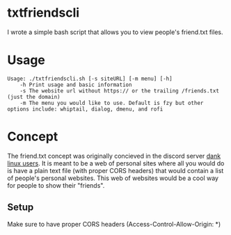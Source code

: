 # txtfriendscli
I wrote a simple bash script that allows you to view people's friend.txt files.

# Usage
```
Usage: ./txtfriendscli.sh [-s siteURL] [-m menu] [-h]
    -h Print usage and basic information
    -s The website url without https:// or the trailing /friends.txt (just the domain)
    -m The menu you would like to use. Default is fzy but other options include: whiptail, dialog, dmenu, and rofi
```

# Concept
The friend.txt concept was originally concieved in the discord server [dank linux users](https://bugswriter.com/blog/reddit-and-discord/). It is meant to be a web of personal sites where all you would do is have a plain text file (with proper CORS headers) that would contain a list of people's personal websites. This web of websites would be a cool way for people to show their "friends".
## Setup
Make sure to have proper CORS headers (Access-Control-Allow-Origin: *)
